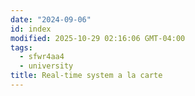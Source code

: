```yaml
---
date: "2024-09-06"
id: index
modified: 2025-10-29 02:16:06 GMT-04:00
tags:
  - sfwr4aa4
  - university
title: Real-time system a la carte
---
```

